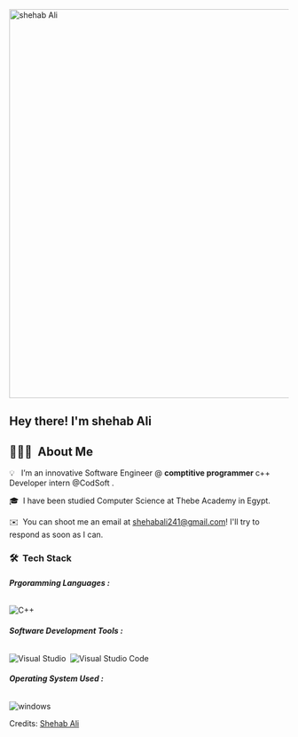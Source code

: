 <img width="800" src="https://media.licdn.com/dms/image/D4E03AQHibJ8NcQLclg/profile-displayphoto-shrink_400_400/0/1691793004154?e=1705536000&amp;v=beta&amp;t=xVfP9qVRVM_rogbsougsUnrvRah2Ahmuv23bIQPbfTU" height="700" alt="shehab Ali" id="ember599" class="evi-image ember-view profile-photo-edit__preview">
<h2>Hey there! I'm  <b>shehab Ali</b>  
  
</h2>

<!-- ## 👋 &nbsp;Hey there! I'm Aditya -->

## 👨🏻‍💻 &nbsp;About Me



💡 &nbsp; I’m an innovative Software Engineer @ <b>comptitive programmer </b>  c++ Developer intern @CodSoft <b></b>.

🎓 &nbsp;I have been studied Computer Science  at Thebe Academy in Egypt.

✉️ &nbsp;You can shoot me an email at shehabali241@gmail.com! I'll try to respond as soon as I can.

### 🛠 &nbsp;Tech Stack

###### <b>Prgoramming Languages :</b>

![C++](https://img.shields.io/badge/-C++-05122A?style=flat&logo=C%2B%2B&logoColor=00599C)&nbsp;







###### <b>Software Development Tools :</b>

![Visual Studio](https://img.shields.io/badge/-Visual%20Studio-05122A?style=flat&logo=visual-studio&logoColor=800080)&nbsp;
![Visual Studio Code](https://img.shields.io/badge/-Visual%20Studio%20Code-05122A?style=flat&logo=visual-studio-code&logoColor=007ACC)&nbsp;


###### <b>Operating System Used :</b>

![windows](https://img.shields.io/badge/-windows-05122A?style=flat&logo=windows)






 


Credits: [Shehab Ali](https://github.com/shehab-A-hassan)
